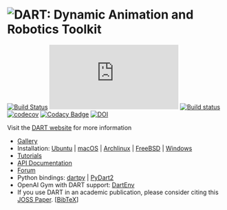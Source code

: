 # ![DART: Dynamic Animation and Robotics Toolkit](https://raw.githubusercontent.com/dartsim/dart/master/docs/dart_logo_377x107.png)

[![Build Status](https://travis-ci.org/dartsim/dart.png?branch=master)](https://travis-ci.org/dartsim/dart) [![Build Status](https://dev.azure.com/dartsim/dart/_apis/build/status/dartsim.dart)](https://dev.azure.com/dartsim/dart/_build/latest?definitionId=1) [![Build status](https://ci.appveyor.com/api/projects/status/6rta8olo95bpu84r/branch/master?svg=true)](https://ci.appveyor.com/project/jslee02/dart/branch/master) [![codecov](https://codecov.io/gh/dartsim/dart/branch/master/graph/badge.svg)](https://codecov.io/gh/dartsim/dart) [![Codacy Badge](https://api.codacy.com/project/badge/Grade/1251beff30164eb7ba60a1cc9e6daef9)](https://www.codacy.com/app/jslee02/dart?utm_source=github.com&amp;utm_medium=referral&amp;utm_content=dartsim/dart&amp;utm_campaign=Badge_Grade) [![DOI](http://joss.theoj.org/papers/10.21105/joss.00500/status.svg)](https://doi.org/10.21105/joss.00500)

Visit the [DART website](http://dartsim.github.io/) for more information
* [Gallery](http://dartsim.github.io/gallery.html)
* Installation: [Ubuntu](http://dartsim.github.io/install_dart_on_ubuntu.html) | [macOS](http://dartsim.github.io/install_dart_on_mac.html) | [Archlinux](http://dartsim.github.io/install_dart_on_archlinux.html) | [FreeBSD](http://dartsim.github.io/install_dart_on_freebsd.html) | [Windows](http://dartsim.github.io/install_dart_on_windows.html)
* [Tutorials](http://dartsim.github.io/tutorials_introduction.html)
* [API Documentation](https://dartsim.github.io/dart/)
* [Forum](https://dartsim.discourse.group/)
* Python bindings: [dartpy](https://github.com/dartsim/dart/tree/master/python) | [PyDart2](https://github.com/sehoonha/pydart2)
* OpenAI Gym with DART support: [DartEnv](https://github.com/DartEnv/dart-env)
* If you use DART in an academic publication, please consider citing this [JOSS Paper](https://doi.org/10.21105/joss.00500). [[BibTeX](https://gist.github.com/jslee02/998b8809e3ae1b7aef6ef04dd2ad5e27)]
